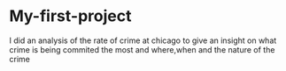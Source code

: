 # My-first-project
I did an analysis of the rate of crime at chicago to give an insight on what crime is being commited the most and where,when and the nature of the crime

